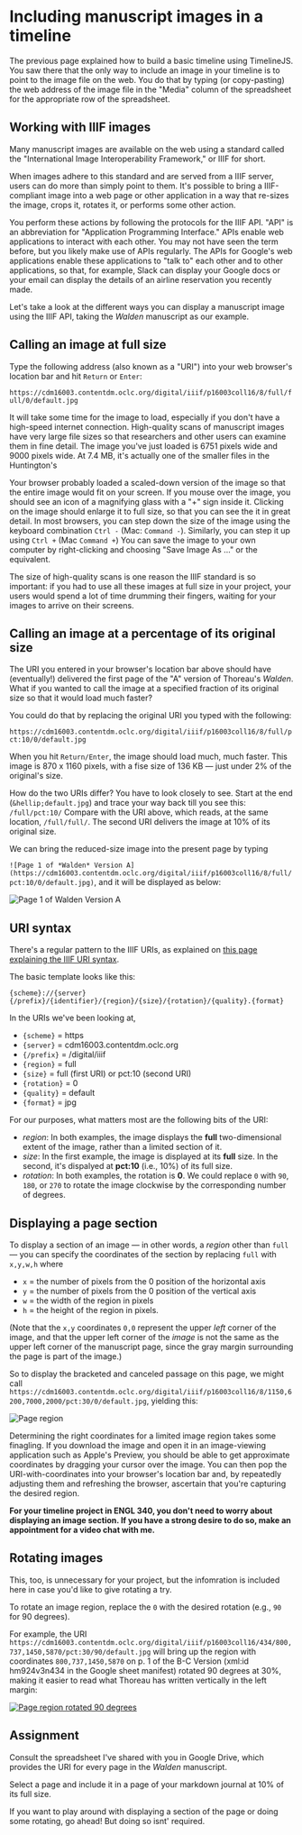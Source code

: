 # Including manuscript images in a timeline

The previous page explained how to build a basic timeline using TimelineJS. You saw there that the only way to include an image in your timeline is to point to the image file on the web. You do that by typing (or copy-pasting) the web address of the image file in the "Media" column of the spreadsheet for the appropriate row of the spreadsheet.

## Working with IIIF images

Many manuscript images are available on the web using a standard called the "International Image Interoperability Framework," or IIIF for short.

When images adhere to this standard and are served from a IIIF server, users can do more than simply point to them. It's possible to bring a IIIF-compliant image into a web page or other application in a way that re-sizes the image, crops it, rotates it, or performs some other action.

You perform these actions by following the protocols for the IIIF API. "API" is an abbreviation for "Application Programming Interface." APIs enable web applications to interact with each other. You may not have seen the term before, but you likely make use of APIs regularly. The APIs for Google's web applications enable these applications to "talk to" each other and to other applications, so that, for example, Slack can display your Google docs or your email can display the details of an airline reservation you recently made.

Let's take a look at the different ways you can display a manuscript image using the IIIF API, taking the *Walden* manuscript as our example.

## Calling an image at full size

Type the following address (also known as a "URI") into your web browser's location bar and hit `Return` or `Enter`:

`https://cdm16003.contentdm.oclc.org/digital/iiif/p16003coll16/8/full/full/0/default.jpg`

It will take some time for the image to load, especially if you don't have a high-speed internet connection. High-quality scans of manuscript images have very large file sizes so that researchers and other users can examine them in fine detail. The image you've just loaded is 6751 pixels wide and 9000 pixels wide. At 7.4 MB, it's actually one of the smaller files in the Huntington's 

Your browser probably loaded a scaled-down version of the image so that the entire image would fit on your screen. If you mouse over the image, you should see an icon of a magnifying glass with a "+" sign inside it. Clicking on the image should enlarge it to full size, so that you can see the it in great detail. In most browsers, you can step down the size of the image using the keyboard combination `Ctrl -` (Mac: `Command -`). Similarly, you can step it up using `Ctrl +` (Mac `Command +`) You can save the image to your own computer by right-clicking and choosing "Save Image As ..." or the equivalent.

The size of high-quality scans is one reason the IIIF standard is so important: if you had to use all these images at full size in your project, your users would spend a lot of time drumming their fingers, waiting for your images to arrive on their screens.

## Calling an image at a percentage of its original size

The URI you entered in your browser's location bar above should have (eventually!) delivered the first page of the "A" version of Thoreau's *Walden*. What if you wanted to call the image at a specified fraction of its original size so that it would load much faster?

You could do that by replacing the original URI you typed with the following:

`https://cdm16003.contentdm.oclc.org/digital/iiif/p16003coll16/8/full/pct:10/0/default.jpg`

When you hit `Return/Enter`, the image should load much, much faster. This image is 870 x 1160 pixels, with a fise size of 136 KB — just under 2% of the original's size.

How do the two URIs differ? You have to look closely to see. Start at the end (`&hellip;default.jpg`) and trace your way back till you see this: `/full/pct:10/` Compare with the URI above, which reads, at the same location, `/full/full/`. The second URI delivers the image at 10% of its original size. 

We can bring the reduced-size image into the present page by typing

`![Page 1 of *Walden* Version A](https://cdm16003.contentdm.oclc.org/digital/iiif/p16003coll16/8/full/pct:10/0/default.jpg)`, and it will be displayed as below:

![Page 1 of *Walden* Version A](https://cdm16003.contentdm.oclc.org/digital/iiif/p16003coll16/8/full/pct:10/0/default.jpg)

## URI syntax

There's a regular pattern to the IIIF URIs, as explained on [this page explaining the IIIF URI syntax](https://iiif.io/api/image/2.1/#uri-syntax).

The basic template looks like this:

`{scheme}://{server}{/prefix}/{identifier}/{region}/{size}/{rotation}/{quality}.{format}`

In the URIs we've been looking at, 

- `{scheme}` = https
- `{server}` = cdm16003.contentdm.oclc.org
- `{/prefix}` = /digital/iiif
- `{region}` = full
- `{size}` = full (first URI) or pct:10 (second URI)
- `{rotation}` = 0
- `{quality}` = default
- `{format}` = jpg

For our purposes, what matters most are the following bits of the URI:

- *region*: In both examples, the image displays the **full** two-dimensional extent of the image, rather than a limited section of it.
- *size*: In the first example, the image is displayed at its **full** size. In the second, it's dispalyed at **pct:10** (i.e., 10%) of its full size.
- *rotation*: In both examples, the rotation is **0**. We could replace `0` with `90`, `180`, or `270` to rotate the image clockwise by the corresponding number of degrees.

## Displaying a page section

To display a section of an image — in other words, a *region* other than `full` — you can specify the coordinates of the section by replacing `full` with `x,y,w,h` where 

- `x` = the number of pixels from the 0 position of the horizontal axis 
- `y` = the number of pixels from the 0 position of the vertical axis 
- `w` = the width of the region in pixels
- `h` = the height of the region in pixels. 

(Note that the `x,y` coordinates `0,0` represent the upper *left* corner of the image, and that the upper left corner of the *image* is not the same as the upper left corner of the manuscript page, since the gray margin surrounding the page is part of the image.)

So to display the bracketed and canceled passage on this page, we might call `https://cdm16003.contentdm.oclc.org/digital/iiif/p16003coll16/8/1150,6200,7000,2000/pct:30/0/default.jpg`, yielding this:

![Page region](https://cdm16003.contentdm.oclc.org/digital/iiif/p16003coll16/8/1130,6200,7000,2000/pct:30/0/default.jpg)

Determining the right coordinates for a limited image region takes some finagling. If you download the image and open it in an image-viewing application such as Apple's Preview, you should be able to get approximate coordinates by dragging your cursor over the image. You can then pop the URI-with-coordinates into your browser's location bar and, by repeatedly adjusting them and refreshing the browser, ascertain that you're capturing the desired region.

**For your timeline project in ENGL 340, you don't need to worry about displaying an image section. If you have a strong desire to do so, make an appointment for a video chat with me.**

## Rotating images

This, too, is unnecessary for your project, but the infomration is included here in case you'd like to give rotating a try. 

To rotate an image region, replace the `0` with the desired rotation (e.g., `90` for 90 degrees).

For example, the URI `https://cdm16003.contentdm.oclc.org/digital/iiif/p16003coll16/434/800,737,1450,5870/pct:30/90/default.jpg` will bring up the region with coordinates `800,737,1450,5870` on p. 1 of the B-C Version (xml:id hm924v3n434 in the Google sheet manifest) rotated 90 degrees at 30%, making it easier to read what Thoreau has written vertically in the left margin:

[![Page region rotated 90 degrees](https://cdm16003.contentdm.oclc.org/digital/iiif/p16003coll16/434/800,737,1430,5870/pct:30/90/default.jpg)](https://cdm16003.contentdm.oclc.org/digital/iiif/p16003coll16/434/800,737,1430,5870/pct:30/90/default.jpg)

## Assignment

Consult the spreadsheet I've shared with you in Google Drive, which provides the URI for every page in the *Walden* manuscript. 

Select a page and include it in a page of your markdown journal at 10% of its full size.

If you want to play around with displaying a section of the page or doing some rotating, go ahead! But doing so isnt' required.